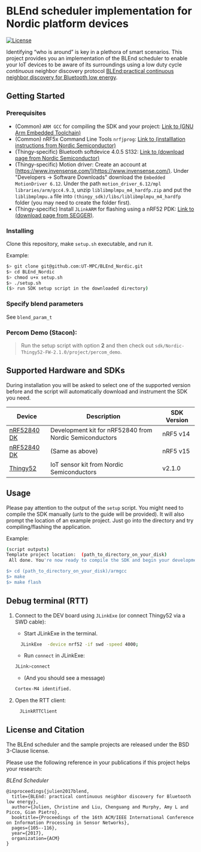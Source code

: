 # BLEnd scheduler implementation for Nordic platform devices
[![License](https://img.shields.io/badge/license-BSD-blue.svg)](LICENSE)

Identifying “who is around” is key in a plethora of smart scenarios. This project provides you an implementation of the BLEnd scheduler to enable your IoT devices to be aware of its surroundings using a low duty cycle _continuous_ neighbor discovery protocol [BLEnd:practical continuous neighbor discovery for Bluetooth low energy](https://dl.acm.org/citation.cfm?id=3055086).

## Getting Started

### Prerequisites
- (Common) `ARM GCC` for compiling the SDK and your project: [Link to (GNU Arm Embedded Toolchain)](https://developer.arm.com/open-source/gnu-toolchain/gnu-rm)
- (Common) nRF5x Command Line Tools `nrfjprog`: [Link to (installlation instructions from Nordic Semiconductor)](http://infocenter.nordicsemi.com/index.jsp?topic=%2Fcom.nordic.infocenter.tools%2Fdita%2Ftools%2Fnrf5x_command_line_tools%2Fnrf5x_nrfjprogexe.html)
- (Thingy-specific) Bluetooth softdevice 4.0.5 S132: [Link to (download page from Nordic Semiconductor)](https://www.nordicsemi.com/Software-and-Tools/Software/S132/Download)
- (Thingy-specific) Motion driver: Create an account at [https://www.invensense.com/](https://www.invensense.com/). Under "Developers -> Software Downloads" download the `Embedded MotionDriver 6.12`. Under the path `motion_driver_6.12/mpl libraries/arm/gcc4.9.3`, unzip `liblibmplmpu_m4_hardfp.zip` and put the `liblibmplmpu.a` file into `(thingy_sdk)/libs/liblibmplmpu_m4_hardfp` folder (you may need to create the folder first).
- (Thingy-specific) Install `JLinkARM` for flashing using a nRF52 PDK: [Link to (download page from SEGGER)](https://www.segger.com/jlink-software.html?step=1&file=JLink_510d).

### Installing
Clone this repository, make ```setup.sh``` executable, and run it.

Example:
```bash
$> git clone git@github.com:UT-MPC/BLEnd_Nordic.git
$> cd BLEnd_Nordic
$> chmod u+x setup.sh
$> ./setup.sh
($> run SDK setup script in the downloaded directory)
```

### Specify blend parameters
See ```blend_param_t```

### Percom Demo (Stacon):
> Run the setup script with option **2** and then check out `sdk/Nordic-Thingy52-FW-2.1.0/project/percom_demo`.

## Supported Hardware and SDKs
During installation you will be asked to select one of the supported
version before and the script will automatically download and
instrument the SDK you need.

| Device | Description | SDK Version |
| --- | --- | --- |
| [nRF52840 DK](https://www.nordicsemi.com/eng/Products/nRF52840-DK) | Development kit for nRF52840 from Nordic Semiconductors  | nRF5 v14 |
| [nRF52840 DK](https://www.nordicsemi.com/eng/Products/nRF52840-DK) | (Same as above)  | nRF5 v15 |
| [Thingy52](https://www.nordicsemi.com/eng/Products/Nordic-Thingy-52) | IoT sensor kit from Nordic Semiconductors  | v2.1.0 |

## Usage
Please pay attention to the output of the ```setup``` script. You might need to compile the SDK manually (_urls_ to the guide will be provided). It will also prompt the location of an example project.
Just go into the directory and try compiling/flashing the application.

Example:
```bash
(script outputs)
Template project location:  (path_to_directory_on_your_disk)
 All done. You're now ready to compile the SDK and begin your development (with the template project).

$> cd (path_to_directory_on_your_disk)/armgcc
$> make
$> make flash
```

## Debug terminal (RTT)
1. Connect to the DEV board using `JLinkExe` (or connect Thingy52 via a SWD cable):
   - Start JLinkExe in the terminal.
   ```bash
     JLinkExe  -device nrf52 -if swd -speed 4000;
   ```
   - Run `connect` in JLinkExe:
   ```bash
   JLink>connect
   ```
   - (And you should see a message)
   ```bash
   Cortex-M4 identified.
   ```
   
2. Open the RTT client:
```bash
     JLinkRTTClient
```

## License and Citation
The BLEnd scheduler and the sample projects are released under the BSD 3-Clause license.

Please use the following reference in your publications if this project helps your research:

_BLEnd Scheduler_
```
@inproceedings{julien2017blend,
  title={BLEnd: practical continuous neighbor discovery for Bluetooth low energy},
  author={Julien, Christine and Liu, Chenguang and Murphy, Amy L and Picco, Gian Pietro},
  booktitle={Proceedings of the 16th ACM/IEEE International Conference on Information Processing in Sensor Networks},
  pages={105--116},
  year={2017},
  organization={ACM}
}
```
